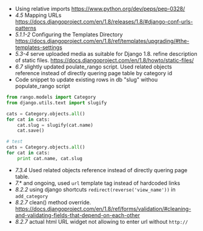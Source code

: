 * Using relative imports https://www.python.org/dev/peps/pep-0328/
* *4.5*  Mapping URLs https://docs.djangoproject.com/en/1.8/releases/1.8/#django-conf-urls-patterns
* *5.1.1-2*  Configuring the Templates Directory https://docs.djangoproject.com/en/1.8/ref/templates/upgrading/#the-templates-settings
* *5.3-4* serve uploaded media as suitable for Django 1.8. refine description of static files. https://docs.djangoproject.com/en/1.8/howto/static-files/
* *6.7* slightly updated poulate_rango script. Used related objects reference instead of directly quering page table by category id
* Code snippet to update existing rows in db "slug" withou populate_rango script
```python
from rango.models import Category
from django.utils.text import slugify

cats = Category.objects.all()
for cat in cats:
    cat.slug = slugify(cat.name)
    cat.save()

# test
cats = Category.objects.all()
for cat in cats:
    print cat.name, cat.slug
```
* *7.3.4* Used related objects reference instead of directly quering page table.
* *7.** and ongoing, used `url` template tag instead of hardcoded links
* *8.2.2* using django shortcuts `redirect(reverse('view_name'))` in `add_category`
* *8.2.7* clean() method override. https://docs.djangoproject.com/en/1.8/ref/forms/validation/#cleaning-and-validating-fields-that-depend-on-each-other
* *8.2.7* actual html URL widget not allowing to enter url without `http://`

